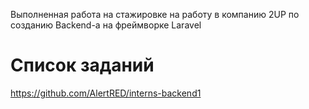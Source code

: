 Выполненная работа на стажировке на работу в компанию 2UP по созданию Backend-a на фреймворке Laravel
# Список заданий
https://github.com/AlertRED/interns-backend1
